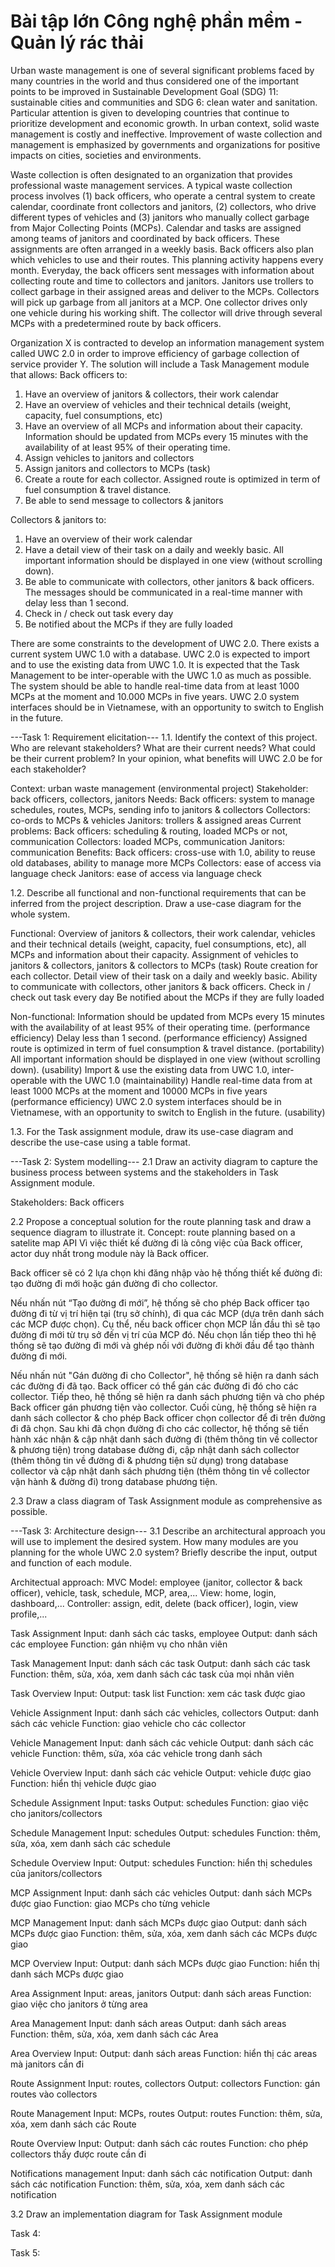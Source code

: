 # Bài tập lớn Công nghệ phần mềm - Quản lý rác thải
Urban waste management is one of several significant problems faced by many countries in the world and thus considered one of the important points to be improved in Sustainable Development Goal (SDG) 11: sustainable cities and communities and SDG 6: clean water and sanitation. Particular attention is given to developing countries that continue to prioritize development and economic growth. In urban context, solid waste management is costly and ineffective. Improvement of waste collection and management is emphasized by governments and organizations for positive impacts on cities, societies and environments.

Waste collection is often designated to an organization that provides professional waste management services. A typical waste collection process involves (1) back officers, who operate a central system to create calendar, coordinate front collectors and janitors, (2) collectors, who drive different types of vehicles and (3) janitors who manually collect garbage from Major Collecting Points (MCPs). Calendar and tasks are assigned among teams of janitors and coordinated by back officers. These assignments are often arranged in a weekly basis. Back officers also plan which vehicles to use and their routes. This planning activity happens every month. Everyday, the back officers sent messages with information about collecting route and time to collectors and janitors. Janitors use trollers to collect garbage in their assigned areas and deliver to the MCPs. Collectors will pick up garbage from all janitors at a MCP. One collector drives only one vehicle during his working shift. The collector will drive through several MCPs with a predetermined route by back officers.

Organization X is contracted to develop an information management system called UWC 2.0 in order to improve efficiency of garbage collection of service provider Y. The solution will include a Task Management module that allows:
Back officers to:
  1. Have an overview of janitors & collectors, their work calendar
  2. Have an overview of vehicles and their technical details (weight, capacity, fuel consumptions, etc)
  3. Have an overview of all MCPs and information about their capacity. Information should be updated from MCPs every 15 minutes with the availability of at least 95% of their operating time.
  4. Assign vehicles to janitors and collectors
  5. Assign janitors and collectors to MCPs (task)
  6. Create a route for each collector. Assigned route is optimized in term of fuel consumption & travel distance.
  7. Be able to send message to collectors & janitors

Collectors & janitors to:
  1. Have an overview of their work calendar
  2. Have a detail view of their task on a daily and weekly basic. All important information should be displayed in one view (without scrolling down). 
  3. Be able to communicate with collectors, other janitors & back officers. The messages should be communicated in a real-time manner with delay less than 1 second.
  4. Check in / check out task every day
  5. Be notified about the MCPs if they are fully loaded
  
There are some constraints to the development of UWC 2.0. There exists a current system UWC 1.0 with a database. UWC 2.0 is expected to import and to use the existing data from UWC 1.0. It is expected that the Task Management to be inter-operable with the UWC 1.0 as much as possible. The system should be able to handle real-time data from at least 1000 MCPs at the moment and 10.000 MCPs in five years. UWC 2.0 system interfaces should be in Vietnamese, with an opportunity to switch to English in the future.

---Task 1: Requirement elicitation---
1.1. Identify the context of this project. Who are relevant stakeholders? What are their current needs? What could be their current problem? In your opinion, what benefits will UWC 2.0 be for each stakeholder?

Context: urban waste management (environmental project)
Stakeholder: back officers, collectors, janitors
Needs:
  Back officers: system to manage schedules, routes, MCPs, sending info to janitors & collectors
  Collectors: co-ords to MCPs & vehicles
  Janitors: trollers & assigned areas
Current problems:
  Back officers: scheduling & routing, loaded MCPs or not, communication
  Collectors: loaded MCPs, communication
  Janitors: communication
Benefits:
  Back officers: cross-use with 1.0, ability to reuse old databases, ability to manage more MCPs
  Collectors: ease of access via language check
  Janitors: ease of access via language check

1.2. Describe all functional and non-functional requirements that can be inferred from the project description. Draw a use-case diagram for the whole system.

Functional:
  Overview of janitors & collectors, their work calendar, vehicles and their technical details (weight, capacity, fuel consumptions, etc), all MCPs and information about their capacity.
  Assignment of vehicles to janitors & collectors, janitors & collectors to MCPs (task)
  Route creation for each collector.
  Detail view of their task on a daily and weekly basic.
  Ability to communicate with collectors, other janitors & back officers.
  Check in / check out task every day
  Be notified about the MCPs if they are fully loaded

Non-functional:
  Information should be updated from MCPs every 15 minutes with the availability of at least 95% of their operating time. (performance efficiency)
  Delay less than 1 second. (performance efficiency)
  Assigned route is optimized in term of fuel consumption & travel distance. (portability)
  All important information should be displayed in one view (without scrolling down). (usability)
  Import & use the existing data from UWC 1.0, inter-operable with the UWC 1.0 (maintainability)
  Handle real-time data from at least 1000 MCPs at the moment and 10000 MCPs in five years (performance efficiency)
  UWC 2.0 system interfaces should be in Vietnamese, with an opportunity to switch to English in the future. (usability)

1.3. For the Task assignment module, draw its use-case diagram and describe the use-case using a table format.

---Task 2: System modelling---
2.1	Draw an activity diagram to capture the business process between systems and the stakeholders in Task Assignment module.

Stakeholders: Back officers

2.2	Propose a conceptual solution for the route planning task and draw a sequence diagram to illustrate it.
Concept: route planning based on a satelite map API
Vì việc thiết kế đường đi là công việc của Back officer, actor duy nhất trong module này là Back officer.

Back officer sẽ có 2 lựa chọn khi đăng nhập vào hệ thống thiết kế đường đi: tạo đường đi mới hoặc gán đường đi cho collector.

Nếu nhấn nút “Tạo đường đi mới”, hệ thống sẽ cho phép Back officer tạo đường đi từ vị trí hiện tại (trụ sở chính), đi qua các MCP (dựa trên danh sách các MCP được chọn). Cụ thể, nếu back officer chọn MCP lần đầu thì sẽ tạo đường đi mới từ trụ sở đến vị trí của MCP đó. Nếu chọn lần tiếp theo thì hệ thống sẽ tạo đường đi mới và ghép nối với đường đi khởi đầu để tạo thành đường đi mới.

Nếu nhấn nút "Gán đường đi cho Collector", hệ thống sẽ hiện ra danh sách các đường đi đã tạo. Back officer có thể gán các đường đi đó cho các collector. Tiếp theo, hệ thống sẽ hiện ra danh sách phương tiện và cho phép Back officer gán phương tiện vào collector. Cuối cùng, hệ thống sẽ hiện ra danh sách collector & cho phép Back officer chọn collector để đi trên đường đi đã chọn. Sau khi đã chọn đường đi cho các collector, hệ thống sẽ tiến hành xác nhận & cập nhật danh sách đường đi (thêm thông tin về collector & phương tiện) trong database đường đi, cập nhật danh sách collector (thêm thông tin về đường đi & phương tiện sử dụng) trong database collector và cập nhật danh sách phương tiện (thêm thông tin về collector vận hành & đường đi) trong database phương tiện.

2.3	Draw a class diagram of Task Assignment module as comprehensive as possible.


---Task 3: Architecture design---
3.1	Describe an architectural approach you will use to implement the desired system. How many modules are you planning for the whole UWC 2.0 system? Briefly describe the input, output and function of each module.

Architectual approach: MVC
Model: employee (janitor, collector & back officer), vehicle, task, schedule, MCP, area,...
View: home, login, dashboard,...
Controller: assign, edit, delete (back officer), login, view profile,...

Task Assignment
Input: danh sách các tasks, employee
Output: danh sách các employee
Function: gán nhiệm vụ cho nhân viên

Task Management
Input: danh sách các task
Output: danh sách các task
Function: thêm, sửa, xóa, xem danh sách các task của mọi nhân viên

Task Overview
Input:
Output: task list
Function: xem các task được giao

Vehicle Assignment
Input: danh sách các vehicles, collectors
Output: danh sách các vehicle
Function: giao vehicle cho các collector

Vehicle Management
Input: danh sách các vehicle
Output: danh sách các vehicle
Function: thêm, sửa, xóa các vehicle trong danh sách

Vehicle Overview
Input: danh sách các vehicle
Output: vehicle được giao
Function: hiển thị vehicle được giao

Schedule Assignment
Input: tasks
Output: schedules
Function: giao việc cho janitors/collectors

Schedule Management
Input: schedules
Output: schedules
Function: thêm, sửa, xóa, xem danh sách các schedule

Schedule Overview
Input:
Output: schedules
Function: hiển thị schedules của janitors/collectors

MCP Assignment
Input: danh sách các vehicles
Output: danh sách MCPs được giao
Function: giao MCPs cho từng vehicle

MCP Management
Input: danh sách MCPs được giao
Output: danh sách MCPs được giao
Function: thêm, sửa, xóa, xem danh sách các MCPs được giao

MCP Overview
Input: 
Output: danh sách MCPs được giao
Function: hiển thị danh sách MCPs được giao

Area Assignment
Input: areas, janitors
Output: danh sách areas
Function: giao việc cho janitors ở từng area

Area Management
Input: danh sách areas
Output: danh sách areas
Function: thêm, sửa, xóa, xem danh sách các Area

Area Overview
Input: 
Output: danh sách areas
Function: hiển thị các areas mà janitors cần đi

Route Assignment
Input: routes, collectors
Output: collectors
Function: gán routes vào collectors 

Route Management
Input: MCPs, routes
Output: routes
Function: thêm, sửa, xóa, xem danh sách các Route

Route Overview
Input: 
Output: danh sách các routes
Function: cho phép collectors thấy được route cần đi

Notifications management
Input: danh sách các notification
Output: danh sách các notification
Function: thêm, sửa, xóa, xem danh sách các notification

3.2	Draw an implementation diagram for Task Assignment module

Task 4:

Task 5: